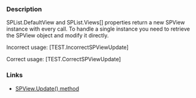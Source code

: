 ﻿---
Title: Incorrect SPView usage
FileName: resp510247.html
---
### Description
SPList.DefaultView and SPList.Views[] properties return a new SPView instance with every call. To handle a single instance you need to retrieve the SPView object and modify it directly.

Incorrect usage:
[TEST.IncorrectSPViewUpdate]

Correct usage:
[TEST.CorrectSPViewUpdate]

### Links
- [SPView.Update() method](http://msdn.microsoft.com/en-us/library/microsoft.sharepoint.spview.update.aspx)

